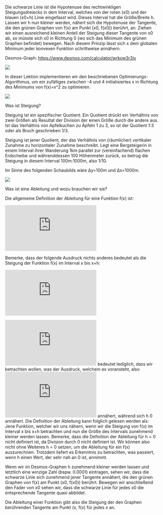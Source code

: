 Die schwarze Linie ist die Hypotenuse des rechtwinkligen Steigungsdreiecks in dem Interval, welches von der roten (x0) und der blauen (x0+h) Linie eingefasst wird. Dieses Interval hat die Größe/Breite h. Lassen wir h nun kleiner werden, nähert sich die Hypotenuse der Tangente, die den grünen Graphen von f(x) am Punkt (x0, f(x0)) berührt, an. Ziehen wir einen ausreichend kleinen Anteil der Steigung dieser Tangente von x0 ab, so müsste sich x0 in Richtung 0 (wo sich das Minimum des grünen Graphen befindet) bewegen. Nach diesem Prinzip lässt sich x dem globalen Minimum jeder konvexen Funktion schrittweise annähern.


Desmos-Graph: https://www.desmos.com/calculator/wrkow3r3iv

![](https://github.com/jwb95/HfG-KI-LAB/blob/main/Lektion%202%20-%20Gradientenabstieg/media/tangente.png)

In dieser Lektion implementieren wir den beschriebenen Optimierungs-Algorithmus, um ein zufälliges zwischen -4 und 4 initialisiertes x in Richtung des Minimums von f(x)=x^2 zu optimieren.

![](https://github.com/jwb95/HfG-KI-LAB/blob/main/Lektion%202%20-%20Gradientenabstieg/media/optimierung.png)

Was ist Steigung?

Steigung ist ein spezifischer Quotient.
Ein Quotient drückt ein Verhältnis von zwei Größen als Resultat der Division der einen Größe durch die andere aus.
Ist das Verhältnis von Apfelkuchen zu Äpfeln 1 zu 3, so ist der Quotient 1:3 oder als Bruch geschrieben 1/3.

Steigung ist jener Quotient, der das Verhältnis von (räumlicher) vertikaler Zunahme zu horizontaler Zunahme beschreibt.
Legt eine Bergsteigerin in einem Interval ihrer Wanderung 1km parallel zur (vereinfachend) flachen Erdscheibe
und währenddessen 100 Höhenmeter zurück, so betrug die Steigung in diesem Interval 100m:1000m, also 1/10.

Im Sinne des folgenden Schaubilds wäre Δy=100m und Δx=1000m.

![](https://upload.wikimedia.org/wikipedia/commons/thumb/7/7d/Slope_picture.svg/170px-Slope_picture.svg.png)

Was ist eine Ableitung und wozu brauchen wir sie?

Die allgemeine Definition der Ableitung für eine Funktion f(x) ist:

![](https://latex.codecogs.com/png.latex?%5Cdpi%7B150%7D%20%5Clim_%7Bh%5Cto%5C0%7D%20%5Cfrac%7Bf%28x&plus;h%29%20-%20f%28x%29%7D%7Bh%7D)

Bemerke, dass der folgende Ausdruck nichts anderes bedeutet als die Steigung der Funktion f(x) im Interval x bis x+h:

![](https://latex.codecogs.com/png.latex?%5Cdpi%7B150%7D%20%5Cfrac%7Bf%28x&plus;h%29%20-%20f%28x%29%7D%7Bh%7D)

![](https://latex.codecogs.com/png.latex?%5Cdpi%7B150%7D%20%5Clim_%7Bh%5Cto%5C0%7D) bedeutet lediglich, dass wir betrachten wollen, was der Ausdruck, welchem es voransteht, also ![](https://latex.codecogs.com/png.latex?%5Cdpi%7B150%7D%20%5Cfrac%7Bf%28x&plus;h%29%20-%20f%28x%29%7D%7Bh%7D) annähert, während sich h 0 annähert.
Die Definition der Ableitung kann folglich gelesen werden als: Jene Funktion, welcher wir uns nähern, wenn wir die Steigung von f(x) im Interval x bis x+h betrachten und nun die Größe des Intervals zunehmend kleiner werden lassen.
Bemerke, dass die Definition der Ableitung für h = 0 nicht definiert ist, da Division durch 0 nicht definiert ist. Wir können also nicht ohne Weiteres h = 0 setzen, um die Ableitung für ein f(x) auszurechnen. Trotzdem liefert es Erkenntnis zu betrachten, was passiert, wenn h einen Wert, der sehr nah an 0 ist, annimmt.

Wenn wir im Desmos-Graphen h zunehmend kleiner werden lassen und letztlich eine winzige Zahl (bspw. 0.0001) eintragen, sehen wir, dass die schwarze Linie sich zunehmend jener Tangente annähert, die den grünen Graphen von f(x) am Punkt (x0, f(x0)) berührt.
Bewegen wir anschließend den Fader von x0 sehen wir, dass die schwarze Linie für jedes x0 die entsprechende Tangente quasi abbildet.

Die Ableitung einer Funktion gibt also die Steigung der den Graphen berührenden Tangente am Punkt (x, f(x) für jedes x an.
